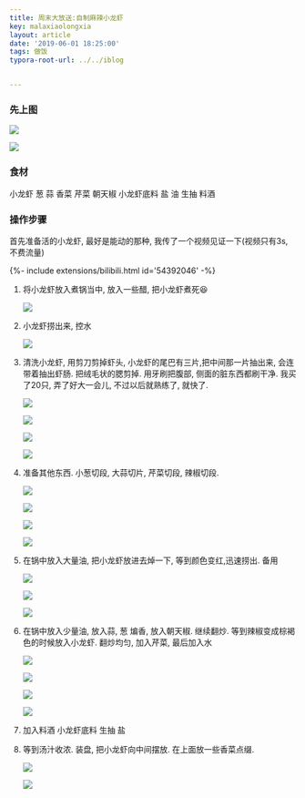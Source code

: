 ```yaml
---
title: 周末大放送:自制麻辣小龙虾
key: malaxiaolongxia
layout: article
date: '2019-06-01 18:25:00'
tags: 做饭 
typora-root-url: ../../iblog


---
```


### 先上图

![](http://psf4tlwcj.bkt.clouddn.com/img/3181559470754_.pic.jpg)

![](http://psf4tlwcj.bkt.clouddn.com/img/3191559470755_.pic.jpg)



### 食材

小龙虾 葱 蒜 香菜 芹菜 朝天椒 小龙虾底料 盐 油  生抽 料酒

### 操作步骤

 首先准备活的小龙虾, 最好是能动的那种, 我传了一个视频见证一下(视频只有3s, 不费流量)

<div>{%- include extensions/bilibili.html id='54392046' -%}</div>

1. 将小龙虾放入煮锅当中, 放入一些醋, 把小龙虾煮死😆

   ![](http://psf4tlwcj.bkt.clouddn.com/img/2961559470715_.pic.jpg)

2. 小龙虾捞出来, 控水

   ![](http://psf4tlwcj.bkt.clouddn.com/img/3051559470733_.pic.jpg)

3. 清洗小龙虾, 用剪刀剪掉虾头, 小龙虾的尾巴有三片,把中间那一片抽出来, 会连带着抽出虾肠. 把绒毛状的腮剪掉. 用牙刷把腹部, 侧面的脏东西都刷干净. 我买了20只, 弄了好大一会儿, 不过以后就熟练了, 就快了.

   ![](http://psf4tlwcj.bkt.clouddn.com/img/2971559470716_.pic.jpg)

   ![](http://psf4tlwcj.bkt.clouddn.com/img/2991559470718_.pic.jpg)

   ![](http://psf4tlwcj.bkt.clouddn.com/img/2981559470717_.pic.jpg)

   ![](http://psf4tlwcj.bkt.clouddn.com/img/3031559470732_.pic.jpg)

4. 准备其他东西. 小葱切段, 大蒜切片, 芹菜切段, 辣椒切段.

   ![](http://psf4tlwcj.bkt.clouddn.com/img/3061559470734_.pic.jpg)

   ![](http://psf4tlwcj.bkt.clouddn.com/img/3071559470735_.pic.jpg)

   ![](http://psf4tlwcj.bkt.clouddn.com/img/3081559470736_.pic.jpg)

   ![](http://psf4tlwcj.bkt.clouddn.com/img/3091559470737_.pic.jpg)

6. 在锅中放入大量油, 把小龙虾放进去焯一下, 等到颜色变红,迅速捞出. 备用

   ![](http://psf4tlwcj.bkt.clouddn.com/img/3101559470738_.pic.jpg)

   ![](http://psf4tlwcj.bkt.clouddn.com/img/3111559470739_.pic.jpg)

   

   ![](http://psf4tlwcj.bkt.clouddn.com/img/3121559470740_.pic.jpg)

7. 在锅中放入少量油, 放入蒜, 葱 煸香, 放入朝天椒. 继续翻炒. 等到辣椒变成棕褐色的时候放入小龙虾. 翻炒均匀, 加入芹菜, 最后加入水

   ![](http://psf4tlwcj.bkt.clouddn.com/img/3131559470750_.pic.jpg)

   ![](http://psf4tlwcj.bkt.clouddn.com/img/3141559470751_.pic.jpg)

   ![](http://psf4tlwcj.bkt.clouddn.com/img/3161559470752_.pic.jpg)

   ![](http://psf4tlwcj.bkt.clouddn.com/img/3171559470753_.pic.jpg)

8. 加入料酒  小龙虾底料 生抽 盐

9. 等到汤汁收浓. 装盘, 把小龙虾向中间摆放. 在上面放一些香菜点缀.

   ![](http://psf4tlwcj.bkt.clouddn.com/img/3181559470754_.pic.jpg)

   ![](http://psf4tlwcj.bkt.clouddn.com/img/3191559470755_.pic.jpg)